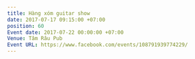 ```yaml
---
title: Hàng xóm guitar show
date: 2017-07-17 09:15:00 +07:00
position: 60
Event date: 2017-07-22 00:00:00 +07:00
Venue: Tâm Râu Pub
Event URL: https://www.facebook.com/events/108791939774229/
---
```


